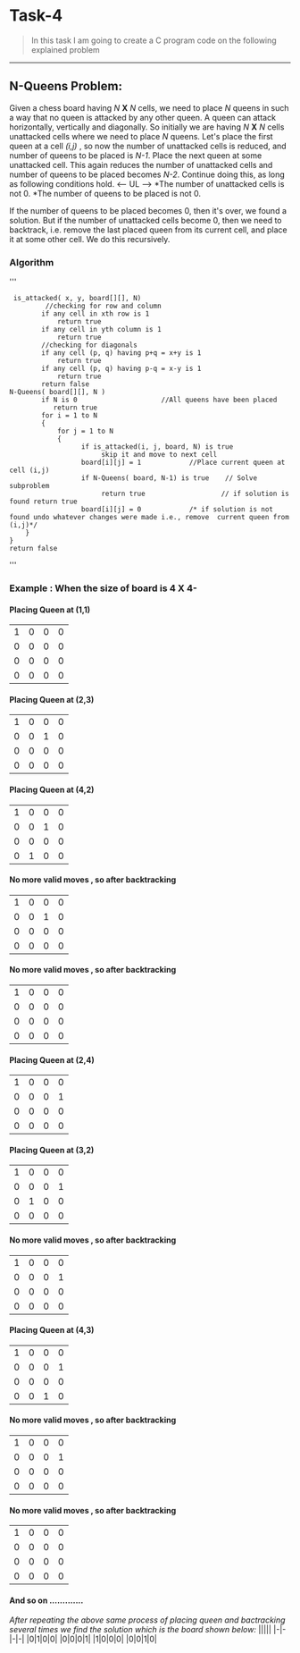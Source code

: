 # Task-4
<!-- Blockquote -->
>In this task I am going to create a C program code on the following explained problem
<!-- Horizontal Rule -->
---
## N-Queens Problem:
<!-- Strong --><!-- Italics -->
Given a chess board having *N* **X** *N* cells, we need to place *N* queens in such a way that no queen is attacked by any other queen. A queen can attack horizontally, vertically and diagonally.
So initially we are having *N* **X** *N* cells unattacked cells where we need to place *N* queens. Let's place the first queen at a cell *(i,j)* , so now the number of unattacked cells is reduced, and number of queens to be placed is *N-1*. Place the next queen at some unattacked cell. This again reduces the number of unattacked cells and number of queens to be placed becomes *N-2*. Continue doing this, as long as following conditions hold.
<-- UL -->
*The number of unattacked cells is not 0.
*The number of queens to be placed is not 0.

If the number of queens to be placed becomes 0, then it's over, we found a solution. But if the number of unattacked cells become 0, then we need to backtrack, i.e. remove the last placed queen from its current cell, and place it at some other cell. We do this recursively.

### Algorithm
<!-- Github Markdown -->
<!-- Code Blocks -->
'''

     is_attacked( x, y, board[][], N)
             //checking for row and column
            if any cell in xth row is 1
                return true
            if any cell in yth column is 1
                return true
            //checking for diagonals
            if any cell (p, q) having p+q = x+y is 1          
                return true
            if any cell (p, q) having p-q = x-y is 1
                return true
            return false
    N-Queens( board[][], N )
            if N is 0                     //All queens have been placed
               return true
            for i = 1 to N 
            {
                for j = 1 to N 
                {
                      if is_attacked(i, j, board, N) is true
                           skip it and move to next cell
                      board[i][j] = 1            //Place current queen at cell (i,j)
                      if N-Queens( board, N-1) is true    // Solve subproblem
                           return true                   // if solution is found return true
                      board[i][j] = 0            /* if solution is not found undo whatever changes were made i.e., remove  current queen from (i,j)*/
        }
    }
    return false
'''
### Example : When the size of board is 4 X 4-
<!-- Tables -->
#### Placing Queen at (1,1)
|||||
|-|-|-|-|
|1|0|0|0|
|0|0|0|0|
|0|0|0|0|
|0|0|0|0|
#### Placing Queen at (2,3)
|||||
|-|-|-|-|
|1|0|0|0|
|0|0|1|0|
|0|0|0|0|
|0|0|0|0|
#### Placing Queen at (4,2)
|||||
|-|-|-|-|
|1|0|0|0|
|0|0|1|0|
|0|0|0|0|
|0|1|0|0|
#### No more valid moves , so after backtracking
|||||
|-|-|-|-|
|1|0|0|0|
|0|0|1|0|
|0|0|0|0|
|0|0|0|0|
#### No more valid moves , so after backtracking
|||||
|-|-|-|-|
|1|0|0|0|
|0|0|0|0|
|0|0|0|0|
|0|0|0|0|
#### Placing Queen at (2,4)
|||||
|-|-|-|-|
|1|0|0|0|
|0|0|0|1|
|0|0|0|0|
|0|0|0|0|
#### Placing Queen at (3,2)
|||||
|-|-|-|-|
|1|0|0|0|
|0|0|0|1|
|0|1|0|0|
|0|0|0|0|
#### No more valid moves , so after backtracking
|||||
|-|-|-|-|
|1|0|0|0|
|0|0|0|1|
|0|0|0|0|
|0|0|0|0|
#### Placing Queen at (4,3)
|||||
|-|-|-|-|
|1|0|0|0|
|0|0|0|1|
|0|0|0|0|
|0|0|1|0|
#### No more valid moves , so after backtracking
|||||
|-|-|-|-|
|1|0|0|0|
|0|0|0|1|
|0|0|0|0|
|0|0|0|0|
#### No more valid moves , so after backtracking
|||||
|-|-|-|-|
|1|0|0|0|
|0|0|0|0|
|0|0|0|0|
|0|0|0|0|
#### And so on .............

*After repeating the above same process of placing queen and bactracking several times we find the solution which is the board shown below:*
|||||
|-|-|-|-|
|0|1|0|0|
|0|0|0|1|
|1|0|0|0|
|0|0|1|0|
